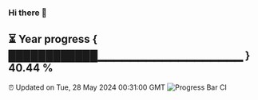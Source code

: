 ### Hi there 👋
⏳ Year progress { ████████████▁▁▁▁▁▁▁▁▁▁▁▁▁▁▁▁▁▁ } 40.44 %
---
⏰ Updated on Tue, 28 May 2024 00:31:00 GMT
![Progress Bar CI](https://github.com/Moyi321/Moyi321/workflows/Progress%20Bar%20CI/badge.svg)
